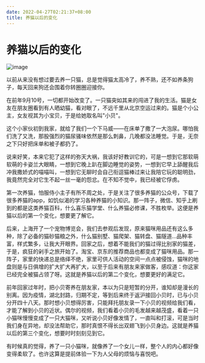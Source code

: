 ```yaml
---
date: 2022-04-27T02:21:37+08:00
title: 养猫以后的变化
---
```


# 养猫以后的变化

![image](https://yupic.oss-cn-shanghai.aliyuncs.com/20210719191956.png)

以前从来没有想过要去养一只猫，总是觉得猫太高冷了，养不熟，还不如养条狗子，每天回来狗还会围着你转圈圈迎接你。

在前年9月10号，一切都开始改变了。一只猫突如其来的闯进了我的生活。猫是女友在朋友圈看到有人晒幼猫，看对眼了，不远千里从北京空运过来的。猫是个小公主，女友视其为小宝贝，于是给她取名叫"小贝"。

这个小家伙初到我家，就给了我们一个下马威——在床单了撒了一大泡尿。哪怕我们洗了又洗，那股强烈的猫尿骚味依然是那么刺鼻，几晚都没法睡觉。于是，无奈之下只好把床单和被子都扔了。

说来好笑，本来它犯了这样的弥天大祸，我该好好教训它的，可是一想到它那软萌软萌的卡姿兰大眼睛，一想到它晚上趴在脚边睡觉的姿势，一想到它早上舔醒我后冲我撒娇式的喵喵叫，一想到它无聊时会自己衔逗猫棒过来让我陪它玩的聪明劲，我竟然完全对它生不起一丝一毫的怨忿。在不知不觉中，我已经被它俘虏。

第一次养猫，怕服侍小主子有所不周之处，于是关注了很多养猫的公众号，下载了很多养猫的app，如饥似渴的学习各种养猫的小知识。那一阵子，微信、知乎上刷到的都是这类养猫百科，什么喜乐猫学堂、什么养猫必修课，不胜枚举。这便是养猫以后的第一个变化，想要更了解它。

后来，上海开了一个宠物博览会，我们去参观后发现，原来猫咪用品还有这么多种，除了必备的猫砂猫粮之外，什么猫别墅、猫爬架、猫转盘、猫隧道…品种丰富，样式繁多，让我大开眼界。回家之后，想着不能我们的猫过得比别家的猫差，于是，疯狂的剁手之旅开始了。淘宝、京东的推荐商品也都变成了猫咪用品。那一阵子，家里的快递总是络绎不绝，家里可供人活动的空间一点点被侵蚀，猫咪的地盘则是与日俱增的扩大扩大再扩大，以至于后来有朋友来家做客，感叹道：你这家已经完全被猫占领了呀。这就是养猫以后的第二个变化，想要更好的满足它。

前年回家过年时，把小贝寄养在朋友家，本以为只是短暂的分开，谁知却是漫长的别离。因为疫情，湖北封路，归期不定，等到后来终于返沪接回小贝时，已与小贝分开四十八天。那时想小贝想得厉害，只能拜托朋友录一下小贝的视频给我们看，才能了解到小贝的近状。偶尔的视频，我们看着小贝的毛发越来越茂盛，看着一只小猫咪慢慢变成了一只大猫咪，又听说小贝好像发情了，一直叫和打滚，可是当时我们身在异地，却没法帮助它，那时真恨不得长出双翅飞到小贝身边。这就是养猫以后的第三个变化，想要时时刻刻见到它。

有时候真的觉得，养了一只小猫咪，就像养了一个女儿一样，整个人的内心都好像变得柔软了。也许这算是提前体验一下为人父母的烦恼与喜悦吧。